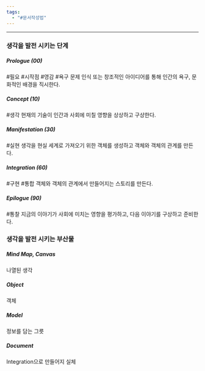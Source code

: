 ```yaml
---
tags:
  - "#문서작성법"
---
```

---
### 생각을 발전 시키는 단계

##### Prologue (00)
#필요 #시작점 #영감 #욕구
문제 인식 또는 창조적인 아이디어를 통해 인간의 욕구, 문화적인 배경을 직시한다. 

##### Concept (10)
#생각
현재의 기술이 인간과 사회에 미칠 영향을 상상하고 구상한다.

##### Manifestation (30)
#실현 
생각을 현실 세계로 가져오기 위한 객체를 생성하고 객체와 객체의 관계를 만든다. 

##### Integration  (60)
#구현 #통합
객체와 객체의 관계에서 만들어지는 스토리를 만든다.

##### Epilogue (90)
#통찰
지금의 이야기가 사회에 미치는 영향을 평가하고,  다음 이야기를 구상하고 준비한다. 


### 생각을 발전 시키는 부산물

##### Mind Map, Canvas
나열된 생각
##### Object
객체
##### Model
정보를 담는 그릇
##### Document
Integration으로 만들어지 실체

